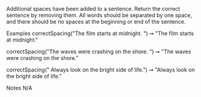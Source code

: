 Additional spaces have been added to a sentence. Return the correct sentence by removing them. All words should be separated by one space, and there should be no spaces at the beginning or end of the sentence.

Examples
correctSpacing("The film   starts       at      midnight. ")
➞ "The film starts at midnight."

correctSpacing("The     waves were crashing  on the     shore.   ")
➞ "The waves were crashing on the shore."

correctSpacing(" Always look on    the bright   side of  life.")
➞ "Always look on the bright side of life."

Notes
N/A